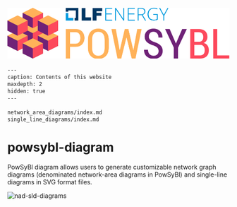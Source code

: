 ![PowSyBl Logo](_static/logos/logo_lfe_powsybl.svg)

```{toctree}
---
caption: Contents of this website
maxdepth: 2
hidden: true
---

network_area_diagrams/index.md
single_line_diagrams/index.md
```

# powsybl-diagram

PowSyBl diagram allows users to generate customizable network graph diagrams (denominated network-area diagrams in PowSyBl) and single-line diagrams in SVG format files.

![nad-sld-diagrams](/_static/img/nad-sld-diagrams.jpg)
